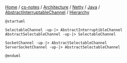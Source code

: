 [Home](https://mengxianbin.github.io) /
[cs-notes](https://mengxianbin.github.io/cs-notes/site) /
[Architecture](https://mengxianbin.github.io/cs-notes/site/Architecture) /
[Netty](https://mengxianbin.github.io/cs-notes/site/Architecture/Netty) /
[Java](https://mengxianbin.github.io/cs-notes/site/Architecture/Netty/Java) /
[AbstractInterruptableChannel](https://mengxianbin.github.io/cs-notes/site/Architecture/Netty/Java/AbstractInterruptableChannel) /
[Hierarchy](https://mengxianbin.github.io/cs-notes/site/Architecture/Netty/Java/AbstractInterruptableChannel/Hierarchy)

```puml
@startuml

SelectableChannel -up-|> AbstractInterruptibleChannel
AbstractSelectableChannel -up-|> SelectableChannel

SocketChannel -up-|> AbstractSelectableChannel
ServerSocketChannel -up-|> AbstractSelectableChannel

@enduml
```
